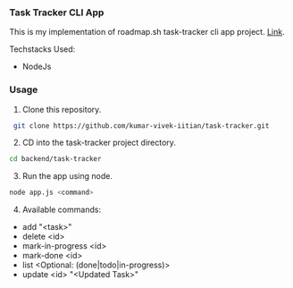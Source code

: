 ### Task Tracker CLI App

This is my implementation of roadmap.sh task-tracker cli app project. [Link](https://roadmap.sh/projects/task-tracker).

Techstacks Used:
- NodeJs

### Usage

1. Clone this repository.
```bash
 git clone https://github.com/kumar-vivek-iitian/task-tracker.git
 ```
2. CD into the task-tracker project directory.
```bash
cd backend/task-tracker
```
3. Run the app using node.
```bash
node app.js <command>
```
4. Available commands:
- add "\<task\>"
- delete \<id>
- mark-in-progress \<id>
- mark-done \<id>
- list \<Optional: (done|todo|in-progress)>
- update \<id> "\<Updated Task>"
